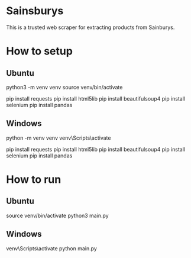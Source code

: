 # Sainsburys

This is a trusted web scraper for extracting products from Sainburys.

# How to setup

## Ubuntu

python3 -m venv venv
source venv/bin/activate

pip install requests
pip install html5lib
pip install beautifulsoup4
pip install selenium
pip install pandas

## Windows

python -m venv venv
venv\Scripts\activate

pip install requests
pip install html5lib
pip install beautifulsoup4
pip install selenium
pip install pandas

# How to run

## Ubuntu

source venv/bin/activate
python3 main.py

## Windows

venv\Scripts\activate
python main.py
